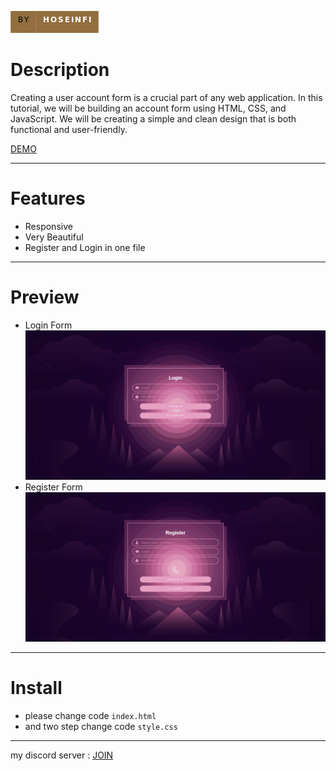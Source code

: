 [![By Hoseinfi](https://github.com/Hoseinfi/Hoseinfi/blob/main/by-hoseinfi.png)](https://github.com/Hoseinfi)

# Description
Creating a user account form is a crucial part of any web application. In this tutorial, we will be building an account form using HTML, CSS, and JavaScript. We will be creating a simple and clean design that is both functional and user-friendly.

[DEMO](https://rearia0.github.io/Account-form/)
_________________________________________
# Features
- Responsive
- Very Beautiful
- Register and Login in one file
_________________________________________
# Preview
- Login Form
![img](https://github.com/Hoseinfi/Account-form/blob/main/intro(img1).png)
- Register Form
![img](https://github.com/Hoseinfi/Account-form/blob/main/intro(img2).png)
_________________________________________
# Install
- please change code `index.html`
- and two step change code `style.css`
_________________________________________
my discord server : [JOIN](https://discord.gg/tckXBhv3Rw)
